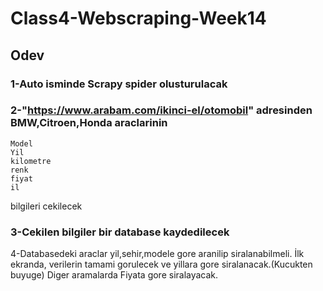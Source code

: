 # Class4-Webscraping-Week14

## Odev 

### 1-Auto isminde Scrapy spider olusturulacak

 ### 2-"https://www.arabam.com/ikinci-el/otomobil" adresinden BMW,Citroen,Honda araclarinin 
	Model
	Yil
	kilometre 
	renk
	fiyat
	il
bilgileri cekilecek 
### 3-Cekilen bilgiler bir database kaydedilecek
4-Databasedeki araclar yil,sehir,modele gore aranilip siralanabilmeli.
İlk ekranda, verilerin tamami gorulecek ve yillara gore siralanacak.(Kucukten buyuge)
Diger aramalarda Fiyata gore siralayacak.
